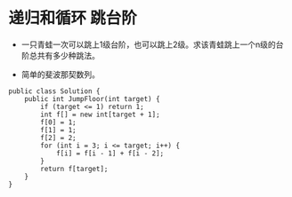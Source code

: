 # 递归和循环 跳台阶

* 一只青蛙一次可以跳上1级台阶，也可以跳上2级。求该青蛙跳上一个n级的台阶总共有多少种跳法。

* 简单的斐波那契数列。

```
public class Solution {
    public int JumpFloor(int target) {
        if (target <= 1) return 1;
        int f[] = new int[target + 1];
        f[0] = 1;
        f[1] = 1;
        f[2] = 2;
        for (int i = 3; i <= target; i++) {
            f[i] = f[i - 1] + f[i - 2];
        }
		return f[target];
    }
}
```